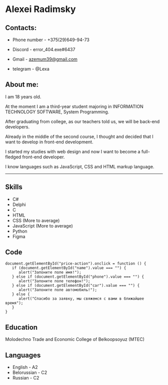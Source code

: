 # Alexei Radimsky

## Contacts:
- Phone number - +375(29)649-94-73

- Discord - error_404.exe#6437

- Gmail - azemum39@gmail.com

- telegram - @Lexa

## About me: 
I am 18 years old.

At the moment I am a third-year student majoring in INFORMATION TECHNOLOGY SOFTWARE, System Programming.

After graduating from college, as our teachers told us, we will be back-end developers.

Already in the middle of the second course, I thought and decided that I want to develop in front-end development.

I started my studies with web design and now I want to become a full-fledged front-end developer.

I know languages such as JavaScript, CSS and HTML markup language.

***
## Skills
- C#
- Delphi
- C
- HTML
- CSS (More to average)
- JavaScript (More to average)
- Python
- Figma

## Code
```
document.getElementById("price-action").onclick = function () {
   if (document.getElementById("name").value === "") {
      alert("Запоните поле имя!");
   } else if (document.getElementById("phone").value === "") {
      alert("Запоните поле телефон!");
   } else if (document.getElementById("car").value === "") {
      alert("Запоните поле автомобиль!");
   } else {
      alert("Спасибо за заявку, мы свяжемся с вами в ближайшее время");
   }
}
```
## Education

Molodechno Trade and Economic College of Belkoopsoyuz (MTEC)

## Languages

- English - A2
- Belorussian - С2
- Russian - C2
